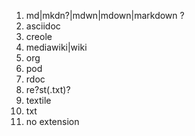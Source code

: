 1. md|mkdn?|mdwn|mdown|markdown ?
2. asciidoc
3. creole
4. mediawiki|wiki
6. org
7. pod
5. rdoc
8. re?st(\.txt)?
9. textile
10. txt
11. no extension
